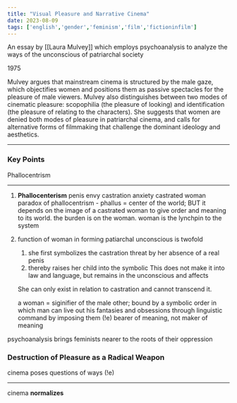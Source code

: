 ```yaml
---
title: "Visual Pleasure and Narrative Cinema"
date: 2023-08-09
tags: ['english','gender','feminism','film','fictioninfilm']
---
```

An essay  by [[Laura Mulvey]] which employs psychoanalysis
to analyze the ways of the unconscious of patriarchal society

1975 

Mulvey argues that mainstream cinema is structured by the male gaze, which objectifies women and positions them as passive spectacles for the pleasure of male viewers. Mulvey also distinguishes between two modes of cinematic pleasure: scopophilia (the pleasure of looking) and identification (the pleasure of relating to the characters). She suggests that women are denied both modes of pleasure in patriarchal cinema, and calls for alternative forms of filmmaking that challenge the dominant ideology and aesthetics.  

---

### Key Points
Phallocentrism



---

1) **Phallocenterism** 
	penis envy
	castration anxiety 
	castrated woman 
	paradox of phallocentrism - phallus =  center of the world; BUT it depends on the image of a castrated woman to give order and meaning to its world. the burden is on the woman.
	woman is the lynchpin to the system 

2) function of woman in forming patiarchal unconscious is twofold
	 1. she first symbolizes the castration threat by her absence of a real penis
	 2. thereby raises her child into the symbolic
	This does not make it into law and language, but remains in the unconscious and affects 
	
	She can only exist in relation to castration and cannot transcend it. 

	a woman = siginifier of the male other; 
	bound by a symbolic order in which man can live out his fantasies and obsessions through linguistic command by imposing them (!e) 
	bearer of meaning, not maker of meaning

psychoanalysis brings feminists nearer to the roots of their oppression

### Destruction of Pleasure as a Radical Weapon

cinema poses questions of ways  (!e)


---

cinema **normalizes**